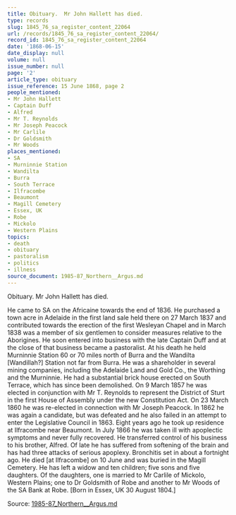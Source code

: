 ```yaml
---
title: Obituary.  Mr John Hallett has died.
type: records
slug: 1845_76_sa_register_content_22064
url: /records/1845_76_sa_register_content_22064/
record_id: 1845_76_sa_register_content_22064
date: '1868-06-15'
date_display: null
volume: null
issue_number: null
page: '2'
article_type: obituary
issue_reference: 15 June 1868, page 2
people_mentioned:
- Mr John Hallett
- Captain Duff
- Alfred
- Mr T. Reynolds
- Mr Joseph Peacock
- Mr Carlile
- Dr Goldsmith
- Mr Woods
places_mentioned:
- SA
- Murninnie Station
- Wandilta
- Burra
- South Terrace
- Ilfracombe
- Beaumont
- Magill Cemetery
- Essex, UK
- Robe
- Mickolo
- Western Plains
topics:
- death
- obituary
- pastoralism
- politics
- illness
source_document: 1985-87_Northern__Argus.md
---
```


Obituary.  Mr John Hallett has died.

He came to SA on the Africaine towards the end of 1836.  He purchased a town acre in Adelaide in the first land sale held there on 27 March 1837 and contributed towards the erection of the first Wesleyan Chapel and in March 1838 was a member of six gentlemen to consider measures relative to the Aborigines.  He soon entered into business with the late Captain Duff and at the close of that business became a pastoralist.  At his death he held Murninnie Station 60 or 70 miles north of Burra and the Wandilta [Wandillah?] Station not far from Burra.  He was a shareholder in several  mining companies, including the Adelaide Land and Gold Co., the Worthing and the Murninnie.  He had a substantial brick house erected on South Terrace, which has since been demolished.  On 9 March 1857 he was elected in conjunction with Mr T. Reynolds to represent the District of Sturt in the first House of Assembly under the new Constitution Act.  On 23 March 1860 he was re-elected in connection with Mr Joseph Peacock.  In 1862 he was again a candidate, but was defeated and he also failed in an attempt to enter the Legislative Council in 1863.  Eight years ago he took up residence at Ilfracombe near Beaumont.  In July 1866 he was taken ill with apoplectic symptoms and never fully recovered.  He transferred control of his business to his brother, Alfred.  Of late he has suffered from softening of the brain and has had three attacks of serious apoplexy.  Bronchitis set in about a fortnight ago.  He died [at Ilfracombe] on 10 June and was buried in the Magill Cemetery.  He has left a widow and ten children; five sons and five daughters.  Of the daughters, one is married to Mr Carlile of Mickolo, Western Plains; one to Dr Goldsmith of Robe and another to Mr Woods of the SA Bank at Robe.  [Born in Essex, UK 30 August 1804.]

Source: [1985-87_Northern__Argus.md](/downloads/markdown/1985-87_Northern__Argus.md)
